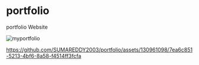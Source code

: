 # portfolio
portfolio Website

![myportfolio](https://github.com/SUMAREDDY2003/portfolio/assets/130961098/f0bdade8-eede-4c27-a267-df944d46ab0a)



https://github.com/SUMAREDDY2003/portfolio/assets/130961098/7ea6c851-5213-4bf6-8a58-f4514ff3fcfa

